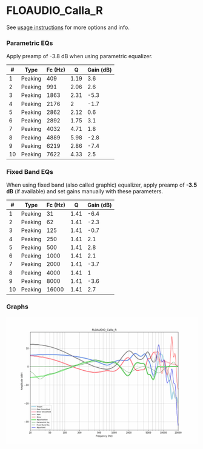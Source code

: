 # FLOAUDIO_Calla_R
See [usage instructions](https://github.com/jaakkopasanen/AutoEq#usage) for more options and info.

### Parametric EQs
Apply preamp of -3.8 dB when using parametric equalizer.

|   # | Type    |   Fc (Hz) |    Q |   Gain (dB) |
|-----|---------|-----------|------|-------------|
|   1 | Peaking |       409 | 1.19 |         3.6 |
|   2 | Peaking |       991 | 2.06 |         2.6 |
|   3 | Peaking |      1863 | 2.31 |        -5.3 |
|   4 | Peaking |      2176 | 2    |        -1.7 |
|   5 | Peaking |      2862 | 2.12 |         0.6 |
|   6 | Peaking |      2892 | 1.75 |         3.1 |
|   7 | Peaking |      4032 | 4.71 |         1.8 |
|   8 | Peaking |      4889 | 5.98 |        -2.8 |
|   9 | Peaking |      6219 | 2.86 |        -7.4 |
|  10 | Peaking |      7622 | 4.33 |         2.5 |

### Fixed Band EQs
When using fixed band (also called graphic) equalizer, apply preamp of **-3.5 dB** (if available) and set gains manually with these parameters.

|   # | Type    |   Fc (Hz) |    Q |   Gain (dB) |
|-----|---------|-----------|------|-------------|
|   1 | Peaking |        31 | 1.41 |        -6.4 |
|   2 | Peaking |        62 | 1.41 |        -2.3 |
|   3 | Peaking |       125 | 1.41 |        -0.7 |
|   4 | Peaking |       250 | 1.41 |         2.1 |
|   5 | Peaking |       500 | 1.41 |         2.8 |
|   6 | Peaking |      1000 | 1.41 |         2.1 |
|   7 | Peaking |      2000 | 1.41 |        -3.7 |
|   8 | Peaking |      4000 | 1.41 |         1   |
|   9 | Peaking |      8000 | 1.41 |        -3.6 |
|  10 | Peaking |     16000 | 1.41 |         2.7 |

### Graphs
![](./FLOAUDIO_Calla_R.png)
